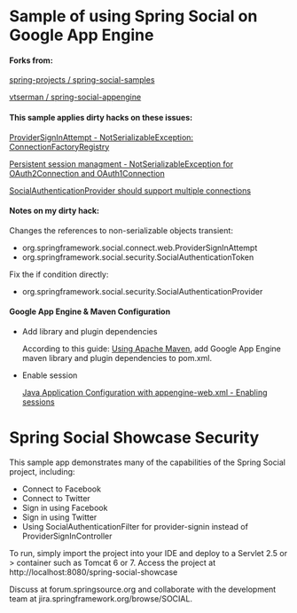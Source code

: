 Sample of using Spring Social on Google App Engine
==================================================

#### Forks from:

[spring-projects / spring-social-samples](https://github.com/spring-projects/spring-social-samples)

[vtserman / spring-social-appengine](https://github.com/vtserman/spring-social-appengine)

#### This sample applies dirty hacks on these issues:

[ProviderSignInAttempt - NotSerializableException: ConnectionFactoryRegistry](https://jira.springsource.org/browse/SOCIAL-203)

[Persistent session managment - NotSerializableException for OAuth2Connection and OAuth1Connection](https://jira.springsource.org/browse/SOCIAL-355)

[SocialAuthenticationProvider should support multiple connections](https://jira.springsource.org/browse/SOCIAL-402)

#### Notes on my dirty hack:

Changes the references to non-serializable objects transient:

* org.springframework.social.connect.web.ProviderSignInAttempt
* org.springframework.social.security.SocialAuthenticationToken

Fix the if condition directly:

* org.springframework.social.security.SocialAuthenticationProvider

#### Google App Engine & Maven Configuration

* Add library and plugin dependencies

  According to this guide: [Using Apache Maven](https://developers.google.com/appengine/docs/java/tools/maven), add Google App Engine maven library and plugin dependencies to pom.xml.

* Enable session

  [Java Application Configuration with appengine-web.xml - Enabling sessions](https://developers.google.com/appengine/docs/java/config/appconfig#Enabling_Sessions)

Spring Social Showcase Security
===============================
This sample app demonstrates many of the capabilities of the Spring Social project, including:
* Connect to Facebook
* Connect to Twitter
* Sign in using Facebook
* Sign in using Twitter
* Using SocialAuthenticationFilter for provider-signin instead of ProviderSignInController

To run, simply import the project into your IDE and deploy to a Servlet 2.5 or > container such as Tomcat 6 or 7.
Access the project at http://localhost:8080/spring-social-showcase

Discuss at forum.springsource.org and collaborate with the development team at jira.springframework.org/browse/SOCIAL.

